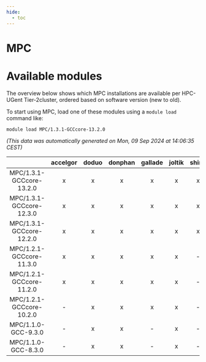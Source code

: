 ```yaml
---
hide:
  - toc
---
```


MPC
===

# Available modules


The overview below shows which MPC installations are available per HPC-UGent Tier-2cluster, ordered based on software version (new to old).

To start using MPC, load one of these modules using a `module load` command like:

```shell
module load MPC/1.3.1-GCCcore-13.2.0
```

*(This data was automatically generated on Mon, 09 Sep 2024 at 14:06:35 CEST)*  

| |accelgor|doduo|donphan|gallade|joltik|shinx|skitty|
| :---: | :---: | :---: | :---: | :---: | :---: | :---: | :---: |
|MPC/1.3.1-GCCcore-13.2.0|x|x|x|x|x|x|x|
|MPC/1.3.1-GCCcore-12.3.0|x|x|x|x|x|x|x|
|MPC/1.3.1-GCCcore-12.2.0|x|x|x|x|x|x|x|
|MPC/1.2.1-GCCcore-11.3.0|x|x|x|x|x|-|x|
|MPC/1.2.1-GCCcore-11.2.0|x|x|x|x|x|-|x|
|MPC/1.2.1-GCCcore-10.2.0|-|x|x|x|x|-|x|
|MPC/1.1.0-GCC-9.3.0|-|x|x|-|x|-|x|
|MPC/1.1.0-GCC-8.3.0|-|x|x|-|x|-|x|
